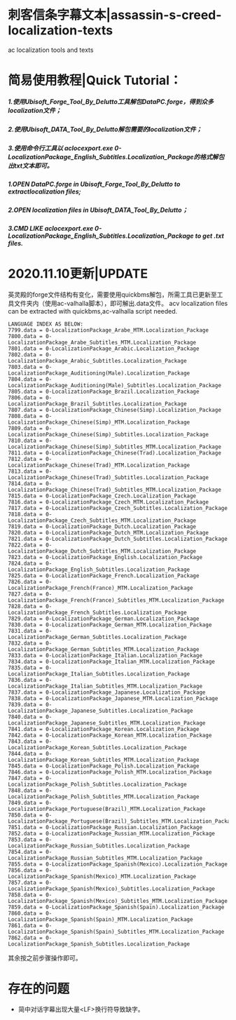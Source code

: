 # 刺客信条字幕文本|assassin-s-creed-localization-texts
ac localization tools and texts

# 简易使用教程|Quick Tutorial：
##### 1.使用Ubisoft_Forge_Tool_By_Delutto工具解包DataPC.forge，得到众多localization文件；
##### 2.使用Ubisoft_DATA_Tool_By_Delutto解包需要的localization文件；
##### 3.使用命令行工具以 aclocexport.exe 0-LocalizationPackage_English_Subtitles.Localization_Package的格式解包出txt文本即可。

##### 1.OPEN DataPC.forge in Ubisoft_Forge_Tool_By_Delutto to extractlocalization files;
##### 2.OPEN localization files in Ubisoft_DATA_Tool_By_Delutto；
##### 3.CMD LIKE aclocexport.exe 0-LocalizationPackage_English_Subtitles.Localization_Package to get .txt files.

# 2020.11.10更新|UPDATE
英灵殿的forge文件结构有变化，需要使用quickbms解包，所需工具已更新至工具文件夹内（使用ac-valhalla脚本），即可解出.data文件。
acv localization files can be extracted with quickbms,ac-valhalla script needed.
```
LANGUAGE INDEX AS BELOW:
7799.data = 0-LocalizationPackage_Arabe_MTM.Localization_Package
7800.data = 0-LocalizationPackage_Arabe_Subtitles_MTM.Localization_Package
7801.data = 0-LocalizationPackage_Arabic.Localization_Package
7802.data = 0-LocalizationPackage_Arabic_Subtitles.Localization_Package
7803.data = 0-LocalizationPackage_Auditioning(Male).Localization_Package
7804.data = 0-LocalizationPackage_Auditioning(Male)_Subtitles.Localization_Package
7805.data = 0-LocalizationPackage_Brazil.Localization_Package
7806.data = 0-LocalizationPackage_Brazil_Subtitles.Localization_Package
7807.data = 0-LocalizationPackage_Chinese(Simp).Localization_Package
7808.data = 0-LocalizationPackage_Chinese(Simp)_MTM.Localization_Package
7809.data = 0-LocalizationPackage_Chinese(Simp)_Subtitles.Localization_Package
7810.data = 0-LocalizationPackage_Chinese(Simp)_Subtitles_MTM.Localization_Package
7811.data = 0-LocalizationPackage_Chinese(Trad).Localization_Package
7812.data = 0-LocalizationPackage_Chinese(Trad)_MTM.Localization_Package
7813.data = 0-LocalizationPackage_Chinese(Trad)_Subtitles.Localization_Package
7814.data = 0-LocalizationPackage_Chinese(Trad)_Subtitles_MTM.Localization_Package
7815.data = 0-LocalizationPackage_Czech.Localization_Package
7816.data = 0-LocalizationPackage_Czech_MTM.Localization_Package
7817.data = 0-LocalizationPackage_Czech_Subtitles.Localization_Package
7818.data = 0-LocalizationPackage_Czech_Subtitles_MTM.Localization_Package
7819.data = 0-LocalizationPackage_Dutch.Localization_Package
7820.data = 0-LocalizationPackage_Dutch_MTM.Localization_Package
7821.data = 0-LocalizationPackage_Dutch_Subtitles.Localization_Package
7822.data = 0-LocalizationPackage_Dutch_Subtitles_MTM.Localization_Package
7823.data = 0-LocalizationPackage_English.Localization_Package
7824.data = 0-LocalizationPackage_English_Subtitles.Localization_Package
7825.data = 0-LocalizationPackage_French.Localization_Package
7826.data = 0-LocalizationPackage_French(France)_MTM.Localization_Package
7827.data = 0-LocalizationPackage_French(France)_Subtitles_MTM.Localization_Package
7828.data = 0-LocalizationPackage_French_Subtitles.Localization_Package
7829.data = 0-LocalizationPackage_German.Localization_Package
7830.data = 0-LocalizationPackage_German_MTM.Localization_Package
7831.data = 0-LocalizationPackage_German_Subtitles.Localization_Package
7832.data = 0-LocalizationPackage_German_Subtitles_MTM.Localization_Package
7833.data = 0-LocalizationPackage_Italian.Localization_Package
7834.data = 0-LocalizationPackage_Italian_MTM.Localization_Package
7835.data = 0-LocalizationPackage_Italian_Subtitles.Localization_Package
7836.data = 0-LocalizationPackage_Italian_Subtitles_MTM.Localization_Package
7837.data = 0-LocalizationPackage_Japanese.Localization_Package
7838.data = 0-LocalizationPackage_Japanese_MTM.Localization_Package
7839.data = 0-LocalizationPackage_Japanese_Subtitles.Localization_Package
7840.data = 0-LocalizationPackage_Japanese_Subtitles_MTM.Localization_Package
7841.data = 0-LocalizationPackage_Korean.Localization_Package
7842.data = 0-LocalizationPackage_Korean_MTM.Localization_Package
7843.data = 0-LocalizationPackage_Korean_Subtitles.Localization_Package
7844.data = 0-LocalizationPackage_Korean_Subtitles_MTM.Localization_Package
7845.data = 0-LocalizationPackage_Polish.Localization_Package
7846.data = 0-LocalizationPackage_Polish_MTM.Localization_Package
7847.data = 0-LocalizationPackage_Polish_Subtitles.Localization_Package
7848.data = 0-LocalizationPackage_Polish_Subtitles_MTM.Localization_Package
7849.data = 0-LocalizationPackage_Portuguese(Brazil)_MTM.Localization_Package
7850.data = 0-LocalizationPackage_Portuguese(Brazil)_Subtitles_MTM.Localization_Package
7851.data = 0-LocalizationPackage_Russian.Localization_Package
7852.data = 0-LocalizationPackage_Russian_MTM.Localization_Package
7853.data = 0-LocalizationPackage_Russian_Subtitles.Localization_Package
7854.data = 0-LocalizationPackage_Russian_Subtitles_MTM.Localization_Package
7855.data = 0-LocalizationPackage_Spanish(Mexico).Localization_Package
7856.data = 0-LocalizationPackage_Spanish(Mexico)_MTM.Localization_Package
7857.data = 0-LocalizationPackage_Spanish(Mexico)_Subtitles.Localization_Package
7858.data = 0-LocalizationPackage_Spanish(Mexico)_Subtitles_MTM.Localization_Package
7859.data = 0-LocalizationPackage_Spanish(Spain).Localization_Package
7860.data = 0-LocalizationPackage_Spanish(Spain)_MTM.Localization_Package
7861.data = 0-LocalizationPackage_Spanish(Spain)_Subtitles_MTM.Localization_Package
7862.data = 0-LocalizationPackage_Spanish_Subtitles.Localization_Package
```

其余按之前步骤操作即可。

# 存在的问题
  - 简中对话字幕出现大量\<LF>换行符导致缺字。
 

